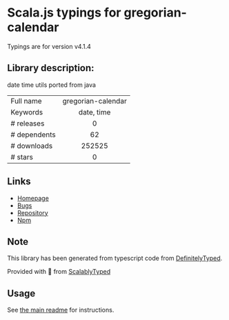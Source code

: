 
# Scala.js typings for gregorian-calendar

Typings are for version v4.1.4

## Library description:
date time utils ported from java

|                    |                 |
| ------------------ | :-------------: |
| Full name          | gregorian-calendar |
| Keywords           | date, time |
| # releases         | 0 |
| # dependents       | 62 |
| # downloads        | 252525 |
| # stars            | 0 |

## Links
- [Homepage](https://github.com/yiminghe/gregorian-calendar#readme)
- [Bugs](https://github.com/yiminghe/gregorian-calendar/issues)
- [Repository](https://github.com/yiminghe/gregorian-calendar)
- [Npm](https://www.npmjs.com/package/gregorian-calendar)
    


## Note
This library has been generated from typescript code from [DefinitelyTyped](https://definitelytyped.org).

Provided with :purple_heart: from [ScalablyTyped](https://github.com/oyvindberg/ScalablyTyped)

## Usage
See [the main readme](../../readme.md) for instructions.


